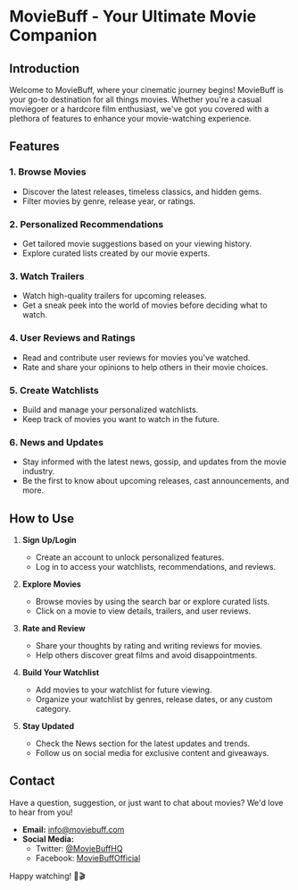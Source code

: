 # MovieBuff - Your Ultimate Movie Companion

## Introduction

Welcome to MovieBuff, where your cinematic journey begins! MovieBuff is your go-to destination for all things movies. Whether you're a casual moviegoer or a hardcore film enthusiast, we've got you covered with a plethora of features to enhance your movie-watching experience.

## Features

### 1. **Browse Movies**
   - Discover the latest releases, timeless classics, and hidden gems.
   - Filter movies by genre, release year, or ratings.

### 2. **Personalized Recommendations**
   - Get tailored movie suggestions based on your viewing history.
   - Explore curated lists created by our movie experts.

### 3. **Watch Trailers**
   - Watch high-quality trailers for upcoming releases.
   - Get a sneak peek into the world of movies before deciding what to watch.

### 4. **User Reviews and Ratings**
   - Read and contribute user reviews for movies you've watched.
   - Rate and share your opinions to help others in their movie choices.

### 5. **Create Watchlists**
   - Build and manage your personalized watchlists.
   - Keep track of movies you want to watch in the future.

### 6. **News and Updates**
   - Stay informed with the latest news, gossip, and updates from the movie industry.
   - Be the first to know about upcoming releases, cast announcements, and more.

## How to Use

1. **Sign Up/Login**
   - Create an account to unlock personalized features.
   - Log in to access your watchlists, recommendations, and reviews.

2. **Explore Movies**
   - Browse movies by using the search bar or explore curated lists.
   - Click on a movie to view details, trailers, and user reviews.

3. **Rate and Review**
   - Share your thoughts by rating and writing reviews for movies.
   - Help others discover great films and avoid disappointments.

4. **Build Your Watchlist**
   - Add movies to your watchlist for future viewing.
   - Organize your watchlist by genres, release dates, or any custom category.

5. **Stay Updated**
   - Check the News section for the latest updates and trends.
   - Follow us on social media for exclusive content and giveaways.

## Contact

Have a question, suggestion, or just want to chat about movies? We'd love to hear from you!

- **Email:** info@moviebuff.com
- **Social Media:**
  - Twitter: [@MovieBuffHQ](https://twitter.com/MovieBuffHQ)
  - Facebook: [MovieBuffOfficial](https://www.facebook.com/MovieBuffOfficial)

Happy watching! 🍿🎬
